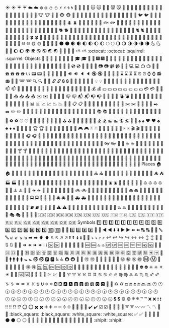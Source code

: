 
☀️ ☀️ ☔ ☔ ☁️ ☁️ ❄️ ❄️ ⛄ ⛄ ⚡ ⚡ 🌀 🌀 🌁 🌁 🌊 🌊 🐱 🐱 🐶 🐶 🐭 🐭 🐹 🐹 🐰 🐰 🐺 🐺 🐸 🐸 🐯 🐯 🐨 🐨 🐻 🐻 🐷 🐷 🐽 🐽 🐮 🐮 🐗 🐗 🐵 🐵 🐒 🐒 🐴 🐴 🐎 🐎 🐫 🐫 🐑 🐑 🐘 🐘 🐼 🐼 🐍 🐍 🐦 🐦 🐤 🐤 🐥 🐥 🐣 🐣 🐔 🐔 🐧 🐧 🐢 🐢 🐛 🐛 🐝 🐝 🐜 🐜 🪲 🪲 🐌 🐌 🐙 🐙 🐠 🐠 🐟 🐟 🐳 🐳 🐋 🐋 🐬 🐬 🐄 🐄 🐏 🐏 🐀 🐀 🐃 🐃 🐅 🐅 🐇 🐇 🐉 🐉 🐐 🐐 🐓 🐓 🐕 🐕 🐖 🐖 🐁 🐁 🐂 🐂 🐲 🐲 🐡 🐡 🐊 🐊 🐪 🐪 🐆 🐆 🐈 🐈 🐩 🐩 🐾 🐾 💐 💐 🌸 🌸 🌷 🌷 🍀 🍀 🌹 🌹 🌻 🌻 🌺 🌺 🍁 🍁 🍃 🍃 🍂 🍂 🌿 🌿 🍄 🍄 🌵 🌵 🌴 🌴 🌲 🌲 🌳 🌳 🌰 🌰 🌱 🌱 🌼 🌼 🌾 🌾 🐚 🐚 🌐 🌐 🌞 🌞 🌝 🌝 🌚 🌚 🌑 🌑 🌒 🌒 🌓 🌓 🌔 🌔 🌕 🌕 🌖 🌖 🌗 🌗 🌘 🌘 🌜 🌜 🌛 🌛 🌔 🌔 🌍 🌍 🌎 🌎 🌏 🌏 🌋 🌋 🌌 🌌 ⛅ ⛅ :octocat: :octocat: :squirrel: :squirrel: Objects 🎍 🎍 💝 💝 🎎 🎎 🎒 🎒 🎓 🎓 🎏 🎏 🎆 🎆 🎇 🎇 🎐 🎐 🎑 🎑 🎃 🎃 👻 👻 🎅 🎅 🎄 🎄 🎁 🎁 🔔 🔔 🔕 🔕 🎋 🎋 🎉 🎉 🎊 🎊 🎈 🎈 🔮 🔮 💿 💿 📀 📀 💾 💾 📷 📷 📹 📹 🎥 🎥 💻 💻 📺 📺 📱 📱 ☎️ ☎️ ☎️ ☎️ 📞 📞 📟 📟 📠 📠 💽 💽 📼 📼 🔉 🔉 🔈 🔈 🔇 🔇 📢 📢 📣 📣 ⌛ ⌛ ⏳ ⏳ ⏰ ⏰ ⌚ ⌚ 📻 📻 📡 📡 ➿ ➿ 🔍 🔍 🔎 🔎 🔓 🔓 🔒 🔒 🔏 🔏 🔐 🔐 🔑 🔑 💡 💡 🔦 🔦 🔆 🔆 🔅 🔅 🔌 🔌 🔋 🔋 📲 📲 📧 📧 📫 📫 📮 📮 🛀 🛀 🛁 🛁 🚿 🚿 🚽 🚽 🔧 🔧 🔩 🔩 🔨 🔨 💺 💺 💰 💰 💴 💴 💵 💵 💷 💷 💶 💶 💳 💳 💸 💸 📧 📧 📥 📥 📤 📤 ✉️ ✉️ 📨 📨 📯 📯 📪 📪 📬 📬 📭 📭 🚪 🚪 🚬 🚬 💣 💣 🔫 🔫 🔪 🔪 💊 💊 💉 💉 📄 📄 📃 📃 📑 📑 📊 📊 📈 📈 📉 📉 📜 📜 📋 📋 📆 📆 📅 📅 📇 📇 📁 📁 📂 📂 ✂️ ✂️ 📌 📌 📎 📎 ✒️ ✒️ ✏️ ✏️ 📏 📏 📐 📐 📕 📕 📗 📗 📘 📘 📙 📙 📓 📓 📔 📔 📒 📒 📚 📚 🔖 🔖 📛 📛 🔬 🔬 🔭 🔭 📰 📰 🏈 🏈 🏀 🏀 ⚽ ⚽ ⚾ ⚾ 🎾 🎾 🎱 🎱 🏉 🏉 🎳 🎳 ⛳ ⛳ 🚵 🚵 🚴 🚴 🏇 🏇 🏂 🏂 🏊 🏊 🏄 🏄 🎿 🎿 ♠️ ♠️ ♥️ ♥️ ♣️ ♣️ ♦️ ♦️ 💎 💎 💍 💍 🏆 🏆 🎼 🎼 🎹 🎹 🎻 🎻 👾 👾 🎮 🎮 🃏 🃏 🎴 🎴 🎲 🎲 🎯 🎯 🀄 🀄 🎬 🎬 📝 📝 📝 📝 📖 📖 🎨 🎨 🎤 🎤 🎧 🎧 🎺 🎺 🎷 🎷 🎸 🎸 👞 👞 👡 👡 👠 👠 💄 💄 👢 👢 👕 👕 👕 👕 👔 👔 👚 👚 👗 👗 🎽 🎽 👖 👖 👘 👘 👙 👙 🎀 🎀 🎩 🎩 👑 👑 👒 👒 👞 👞 🌂 🌂 💼 💼 👜 👜 👝 👝 👛 👛 👓 👓 🎣 🎣 ☕ ☕ 🍵 🍵 🍶 🍶 🍼 🍼 🍺 🍺 🍻 🍻 🍸 🍸 🍹 🍹 🍷 🍷 🍴 🍴 🍕 🍕 🍔 🍔 🍟 🍟 🍗 🍗 🍖 🍖 🍝 🍝 🍛 🍛 🍤 🍤 🍱 🍱 🍣 🍣 🍥 🍥 🍙 🍙 🍘 🍘 🍚 🍚 🍜 🍜 🍲 🍲 🍢 🍢 🍡 🍡 🥚 🥚 🍞 🍞 🍩 🍩 🍮 🍮 🍦 🍦 🍨 🍨 🍧 🍧 🎂 🎂 🍰 🍰 🍪 🍪 🍫 🍫 🍬 🍬 🍭 🍭 🍯 🍯 🍎 🍎 🍏 🍏 🍊 🍊 🍋 🍋 🍒 🍒 🍇 🍇 🍉 🍉 🍓 🍓 🍑 🍑 🍈 🍈 🍌 🍌 🍐 🍐 🍍 🍍 🍠 🍠 🍆 🍆 🍅 🍅 🌽 🌽 Places 🏠 🏠 🏡 🏡 🏫 🏫 🏢 🏢 🏣 🏣 🏥 🏥 🏦 🏦 🏪 🏪 🏩 🏩 🏨 🏨 💒 💒 ⛪ ⛪ 🏬 🏬 🏤 🏤 🌇 🌇 🌆 🌆 🏯 🏯 🏰 🏰 ⛺ ⛺ 🏭 🏭 🗼 🗼 🗾 🗾 🗻 🗻 🌄 🌄 🌅 🌅 🌠 🌠 🗽 🗽 🌉 🌉 🎠 🎠 🌈 🌈 🎡 🎡 ⛲ ⛲ 🎢 🎢 🚢 🚢 🚤 🚤 ⛵ ⛵ ⛵ ⛵ 🚣 🚣 ⚓ ⚓ 🚀 🚀 ✈️ ✈️ 🚁 🚁 🚂 🚂 🚊 🚊 🚞 🚞 🚲 🚲 🚡 🚡 🚟 🚟 🚠 🚠 🚜 🚜 🚙 🚙 🚘 🚘 🚗 🚗 🚗 🚗 🚕 🚕 🚖 🚖 🚛 🚛 🚌 🚌 🚍 🚍 🚨 🚨 🚓 🚓 🚔 🚔 🚒 🚒 🚑 🚑 🚐 🚐 🚚 🚚 🚋 🚋 🚉 🚉 🚆 🚆 🚅 🚅 🚄 🚄 🚈 🚈 🚝 🚝 🚃 🚃 🚎 🚎 🎫 🎫 ⛽ ⛽ 🚦 🚦 🚥 🚥 ⚠️ ⚠️ 🚧 🚧 🔰 🔰 🏧 🏧 🎰 🎰 🚏 🚏 💈 💈 ♨️ ♨️ 🏁 🏁 🎌 🎌 🏮 🏮 🗿 🗿 🎪 🎪 🎭 🎭 📍 📍 🚩 🚩 🇯🇵 🇯🇵 🇰🇷 🇰🇷 🇨🇳 🇨🇳 🇺🇸 🇺🇸 🇫🇷 🇫🇷 🇪🇸 🇪🇸 🇮🇹 🇮🇹 🇷🇺 🇷🇺 🇬🇧 🇬🇧 🇬🇧 🇬🇧 🇩🇪 🇩🇪 Symbols 1️⃣ 1️⃣ 2️⃣ 2️⃣ 3️⃣ 3️⃣ 4️⃣ 4️⃣ 5️⃣ 5️⃣ 6️⃣ 6️⃣ 7️⃣ 7️⃣ 8️⃣ 8️⃣ 9️⃣ 9️⃣ 🔟 🔟 🔢 🔢 0️⃣ 0️⃣ #️⃣ #️⃣ 🔣 🔣 ◀️ ◀️ ⬇️ ⬇️ ▶️ ▶️ ⬅️ ⬅️ 🔠 🔠 🔡 🔡 🔤 🔤 ↙️ ↙️ ↘️ ↘️ ➡️ ➡️ ⬆️ ⬆️ ↖️ ↖️ ↗️ ↗️ ⏬ ⏬ ⏫ ⏫ 🔽 🔽 ⤵️ ⤵️ ⤴️ ⤴️ ↩️ ↩️ ↪️ ↪️ ↔️ ↔️ ↕️ ↕️ 🔼 🔼 🔃 🔃 🔄 🔄 ⏪ ⏪ ⏩ ⏩ ℹ️ ℹ️ 🆗 🆗 🔀 🔀 🔁 🔁 🔂 🔂 🆕 🆕 🔝 🔝 🆙 🆙 🆒 🆒 🆓 🆓 🆖 🆖 🎦 🎦 🈁 🈁 📶 📶 🈹 🈹 🈴 🈴 🈺 🈺 🈯 🈯 🈷️ 🈷️ 🈶 🈶 🈵 🈵 🈚 🈚 🈸 🈸 🈳 🈳 🈲 🈲 🈂️ 🈂️ 🚻 🚻 🚹 🚹 🚺 🚺 🚼 🚼 🚭 🚭 🅿️ 🅿️ ♿ ♿ 🚇 🚇 🛄 🛄 🉑 🉑 🚾 🚾 🚰 🚰 🚮 🚮 ㊙️ ㊙️ ㊗️ ㊗️ Ⓜ️ Ⓜ️ 🛂 🛂 🛅 🛅 🛃 🛃 🉐 🉐 🆑 🆑 🆘 🆘 🆔 🆔 🚫 🚫 🔞 🔞 📵 📵 🚯 🚯 🚱 🚱 🚳 🚳 🚷 🚷 🚸 🚸 ⛔ ⛔ ✳️ ✳️ ✴️ ✴️ 💟 💟 🆚 🆚 📳 📳 📴 📴 💹 💹 💱 💱 ♈ ♈ ♉ ♉ ♊ ♊ ♋ ♋ ♌ ♌ ♍ ♍ ♎ ♎ ♏ ♏ ♐ ♐ ♑ ♑ ♒ ♒ ♓ ♓ ⛎ ⛎ 🔯 🔯 ❎ ❎ 🅰️ 🅰️ 🅱️ 🅱️ 🆎 🆎 🅾️ 🅾️ 💠 💠 ♻️ ♻️ 🔚 🔚 🔛 🔛 🔜 🔜 🕐 🕐 🕜 🕜 🕙 🕙 🕥 🕥 🕚 🕚 🕦 🕦 🕛 🕛 🕧 🕧 🕑 🕑 🕝 🕝 🕒 🕒 🕞 🕞 🕓 🕓 🕟 🕟 🕔 🕔 🕠 🕠 🕕 🕕 🕡 🕡 🕖 🕖 🕢 🕢 🕗 🕗 🕣 🕣 🕘 🕘 🕤 🕤 💲 💲 ©️ ©️ ®️ ®️ ™️ ™️ ❌ ❌ ❗ ❗ ‼️ ‼️ ⁉️ ⁉️ ⭕ ⭕ ✖️ ✖️ ➕ ➕ ➖ ➖ ➗ ➗ 💮 💮 💯 💯 ✔️ ✔️ ☑️ ☑️ 🔘 🔘 🔗 🔗 ➰ ➰ 〰️ 〰️ 〽️ 〽️ 🔱 🔱 :black_square: :black_square: :white_square: :white_square: ✅ ✅ 🔲 🔲 🔳 🔳 ⚫ ⚫ ⚪ ⚪ 🔴 🔴 🔵 🔵 🔷 🔷 🔶 🔶 🔹 🔹 🔸 🔸 🔺 🔺 🔻 🔻 :shipit: :shipit:

